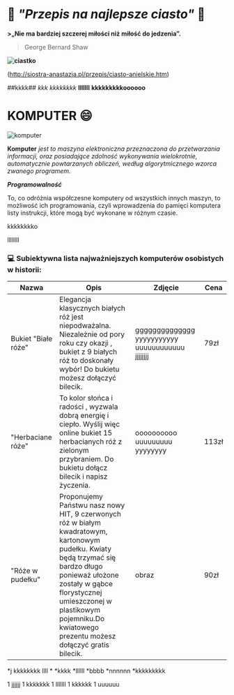 # :birthday:  *"Przepis na najlepsze ciasto"*  :birthday:

**>„Nie ma bardziej szczerej miłości niż miłość do jedzenia”.**

>George Bernard Shaw

**![ciastko](http://www.e-gify.pl/gify/rozne/jedzenie_i_picie/jedzenie_i_picie40.gif)**

(http://siostra-anastazja.pl/przepis/ciasto-anielskie.htm)


##kkkk##
*kkk*
_kkkkkkkk_
**lllllll**
**kkkkkkkkkoooooo**


# KOMPUTER :smile:

![komputer](pics/komputer1.jpg)

**Komputer** *jest to maszyna elektroniczna przeznaczona do przetwarzania informacji, oraz posiadające zdolność wykonywania wielokrotnie, automatycznie powtarzanych obliczeń, według algorytmicznego wzorca zwanego programem.*

**_Programowalność_**

To, co odróżnia współczesne komputery od wszystkich innych maszyn, to możliwość ich programowania, czyli wprowadzenia do pamięci komputera listy instrukcji, które mogą być wykonane w różnym czasie.

kkkkkkkko

llllllll
### :computer: Subiektywna lista najważniejszych komputerów osobistych w historii:
| Nazwa      | Opis           | Zdjęcie  |Cena|
| ---------- |----------------| ---------|----|
|Bukiet "Białe róże"|Elegancja klasycznych białych róż jest niepodważalna. Niezależnie od pory roku czy okazji , bukiet z 9 białych róż to doskonały wybór! Do bukietu możesz dołączyć bilecik.|gggggggggggggg yyyyyyyyyyy uuuuuuuuuuuu jjjjjjjj|79zł|
|"Herbaciane róże" | To kolor słońca i radości , wyzwala dobrą energię i ciepło. Wyślij więc online bukiet 15 herbacianych róż z zielonym przybraniem. Do bukietu dołącz bilecik i napisz życzenia.| oooooooooo uuuuuuuuu yyyyyyyy|113zł|
|"Róże w pudełku"|Proponujemy Państwu nasz nowy HIT, 9 czerwonych róż w białym kwadratowym, kartonowym pudełku. Kwiaty będą trzymać się bardzo długo ponieważ ułożone zostały w gąbce florystycznej umieszczonej w plastikowym pojemniku.Do kwiatowego prezentu możesz dołączyć gratis bilecik.|obraz|90zł|
*j kkkkkkkk llll *
*kkkk
*llllll
*bbbb
  *nnnnnn
  *kkkkkkkkk


1 jjjjjj
1 kkkkkkk
1 lllllll
 1 kkkkkk
 1 uuuuuu
